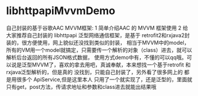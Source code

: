 # libhttpapiMvvmDemo
自己封装的基于谷歌AAC  MVVM框架:
1 简单介绍AAC 的 MVVM 框架使用
2 给大家推荐自己封装的 libhttpapi 泛型网络通信框架，是基于 retrofit2和rxjava2封装的，很方便使用，网上貌似还没找到类似的封装，
相当于MVVM中的model，所有的VM用一个model就搞定，只需要传一个解析的对象（class）进去，就可以解析后台返回的所有JSON格式数据，
使用方式demo中有，不懂的可以qq哦。可以说是泛型MVVM了，喜欢的拿去用吧，真诚奉献，本来想找一个基于retrofit 和rxjava泛型解析的，但是真的
没找到，只能自己封装了，另外看了很多网上的 都是用很多个 ApiService,但是这里本人
只用了一个就实现了，还是泛型的，里面就只有get，post方法，传请求地址和参数和class进去就能出结果哦
